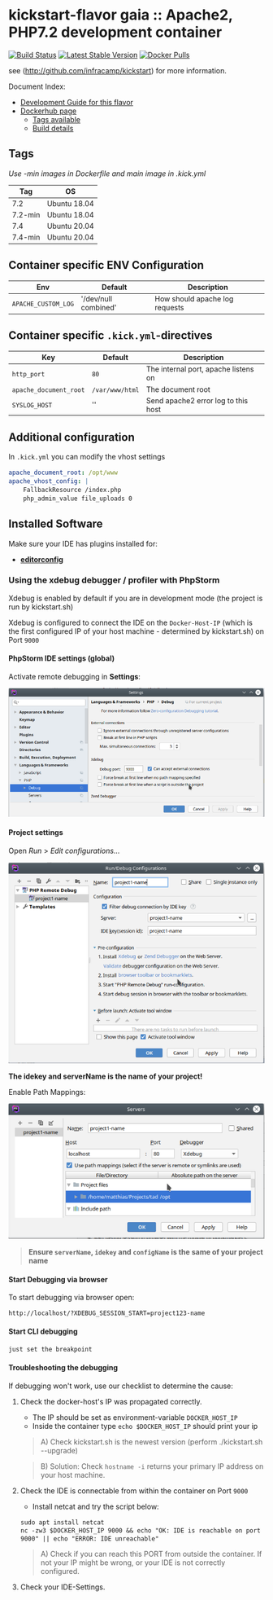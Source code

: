 
# kickstart-flavor gaia :: Apache2, PHP7.2 development container
[![Build Status](https://img.shields.io/endpoint.svg?url=https%3A%2F%2Factions-badge.atrox.dev%2Fnfra-project%2Fkickstart-flavor-php%2Fbadge&style=flat)](https://github.com/nfra-project/kickstart-flavor-php/actions)
[![Latest Stable Version](https://img.shields.io/github/release/nfra-project/kickstart-flavor-php.svg)](https://github.com/nfra-project/kickstart-flavor-php/releases)
[![Docker Pulls](https://img.shields.io/docker/pulls/nfra/kickstart-flavor-php.svg)](https://github.com/nfra-project/kickstart-flavor-php)

see (http://github.com/infracamp/kickstart) for more information.

Document Index:

- [Development Guide for this flavor](DEVELOPMENT.md)
- [Dockerhub page](https://hub.docker.com/r/nfra/kickstart-flavor-php/)
    - [Tags available](https://hub.docker.com/r/nfra/kickstart-flavor-php/tags/)
    - [Build details](https://hub.docker.com/r/nfra/kickstart-flavor-php/builds/)


## Tags

*Use -min images in Dockerfile and main image in .kick.yml*

| Tag         | OS                      |
|-------------|-------------------------|
| 7.2         | Ubuntu 18.04            |
| 7.2-min     | Ubuntu 18.04            |
| 7.4         | Ubuntu 20.04            | 
| 7.4-min     | Ubuntu 20.04            | 


## Container specific ENV Configuration

| Env                      | Default                 | Description         |
|--------------------------|-------------------------|---------------------|
| `APACHE_CUSTOM_LOG`      | '/dev/null combined'    | How should apache log requests                |


## Container specific `.kick.yml`-directives

| Key | Default | Description |
|----------------|----------------|---------------------|
| `http_port`                  | `80`               | The internal port, apache listens on |
| `apache_document_root`       | `/var/www/html`    | The document root |
| `SYSLOG_HOST`                | ''                 | Send apache2 error log to this host             |



## Additional configuration

In `.kick.yml` you can modify the vhost settings

```yaml
apache_document_root: /opt/www
apache_vhost_config: |
    FallbackResource /index.php
    php_admin_value file_uploads 0
```


## Installed Software

Make sure your IDE has plugins installed for:

- **[editorconfig](https://editorconfig.org/#download)** 



### Using the xdebug debugger / profiler with PhpStorm

Xdebug is enabled by default if you are in development mode (the project is run by kickstart.sh)

Xdebug is configured to connect the IDE on the `Docker-Host-IP` (which is the first configured IP of your
host machine - determined by kickstart.sh) on Port `9000`

#### PhpStorm IDE settings (global) 

Activate remote debugging in **Settings**:

![Settings](doc/xdebug-config1.png)

#### Project settings

Open *Run* > *Edit configurations...*

![Project-Config](doc/xdebug-project-config1.png)

**The idekey and serverName is the name of your project!**

Enable Path Mappings:

![Remote-debug-server-config](doc/xdebug-server-config1.png)


> **Ensure `serverName`, `idekey` and `configName` is the same of your project name**


#### Start Debugging via browser

To start debugging via browser open:
```
http://localhost/?XDEBUG_SESSION_START=project123-name
```

#### Start CLI debugging

```
just set the breakpoint
```


#### Troubleshooting the debugging

If debugging won't work, use our checklist to determine the cause:

1) Check the docker-host's IP was propagated correctly.
    - The IP should be set as environment-variable `DOCKER_HOST_IP`
    - Inside the container type `echo $DOCKER_HOST_IP` should print your ip
    
    > A) Check kickstart.sh is the newest version (perform ./kickstart.sh --upgrade)
    
    > B) Solution: Check `hostname -i` returns your primary IP address on your
    > host machine.
    
2) Check the IDE is connectable from within the container on Port `9000` 
    - Install netcat and try the script below:
    ```
    sudo apt install netcat
    nc -zw3 $DOCKER_HOST_IP 9000 && echo "OK: IDE is reachable on port 9000" || echo "ERROR: IDE unreachable"
    ```
    > A) Check if you can reach this PORT from outside the container. If not your IP might be wrong,
    > or your IDE is not correctly configured.    
    
3) Check your IDE-Settings.